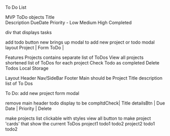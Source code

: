 To Do List

MVP
ToDo objects
    Title  
    Description
    DueDate
    Priority - Low Medium High
    Completed

div that displays tasks

add todo button
new brings up modal to add new project or todo
    modal layout
        Project | Form
        ToDo    | 

Features
    Projects
        contains separate list of ToDos
    View all projects
        shortened list of ToDos for each project
    Check Todo as completed
    Delete Todos
    Local Storage

Layout
Header
Nav/SideBar
Footer
Main
    should be Project Title
                description
                list of To Dos

To Do:
add new project form modal

remove main header
todo display to be 
   compltdCheck| Title     detailsBtn | Due Date | Priority | Delete 

make projects list clickable with styles
view all button to make project 'cards' that show the current ToDos
            project1
                todo1
                todo2
            project2
                todo1
                todo2

